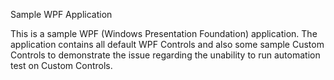 Sample WPF Application

This is a sample WPF (Windows Presentation Foundation) application. The application contains all default WPF Controls and also some sample Custom Controls to demonstrate the issue regarding the unability to run automation test on Custom Controls.